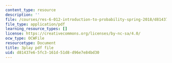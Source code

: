 ```yaml
---
content_type: resource
description: ''
file: /courses/res-6-012-introduction-to-probability-spring-2018/d81437e65fc3161d51d8d96e7e84bd30_0w_4QcvBYII.pdf
file_type: application/pdf
learning_resource_types: []
license: https://creativecommons.org/licenses/by-nc-sa/4.0/
ocw_type: OCWFile
resourcetype: Document
title: 3play pdf file
uid: d81437e6-5fc3-161d-51d8-d96e7e84bd30
---
```


